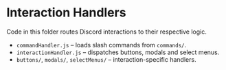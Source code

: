 # Interaction Handlers

Code in this folder routes Discord interactions to their respective logic.

- `commandHandler.js` – loads slash commands from `commands/`.
- `interactionHandler.js` – dispatches buttons, modals and select menus.
- `buttons/`, `modals/`, `selectMenus/` – interaction-specific handlers.
